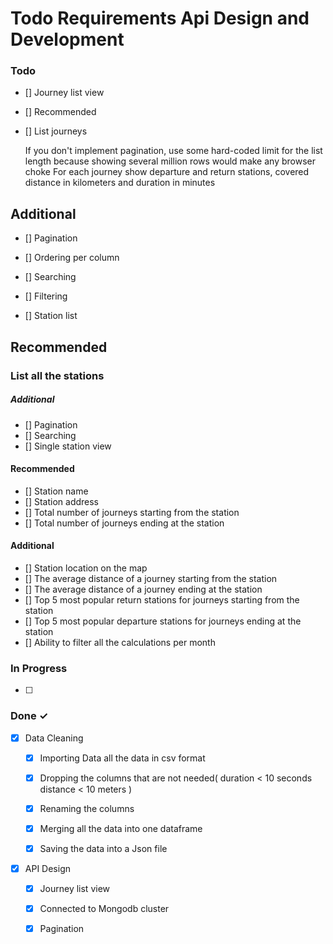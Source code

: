 
# Todo Requirements  Api Design and Development



### Todo

- [] Journey list view

- [] Recommended

- [] List journeys

    If you don't implement pagination, use some hard-coded limit for the list length because showing several million rows would make any browser choke
    For each journey show departure and return stations, covered distance in kilometers and duration in minutes

## Additional
- [] Pagination

- [] Ordering per column
- [] Searching
- [] Filtering
- [] Station list
## Recommended
### List all the stations
##### Additional
- [] Pagination
- [] Searching
- [] Single station view
#### Recommended
- [] Station name
- [] Station address
- [] Total number of journeys starting from the station
- [] Total number of journeys ending at the station

#### Additional
- [] Station location on the map
- [] The average distance of a journey starting from the station
- [] The average distance of a journey ending at the station
- [] Top 5 most popular return stations for journeys starting from the station
- [] Top 5 most popular departure stations for journeys ending at the station
- [] Ability to filter all the calculations per month

### In Progress

- [ ]  

### Done ✓

- [x]  Data Cleaning

    - [x]  Importing Data all the data in csv format

    - [x]  Dropping the columns that are not needed(
        duration < 10 seconds
        distance < 10 meters
    )

    - [x]  Renaming the columns

    - [x]  Merging all the data into one dataframe

    - [x]  Saving the data into a Json file


- [x] API Design 

    - [x] Journey list view

    - [x] Connected to Mongodb cluster

    - [x] Pagination








